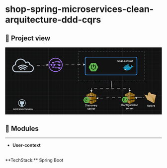 # shop-spring-microservices-clean-arquitecture-ddd-cqrs
## 🔷  Project view
<div align="center">
<img src="./diagrams/1.initialize-user-context-and-infrastructure.gif" alt="Architecture Diagram" style="max-width: 800px; max-height: 400px; width: 100%; height: auto;">
</div>

## 🔷 Modules
<hr>

- **User-context**
<br>
**TechStack:** Spring Boot